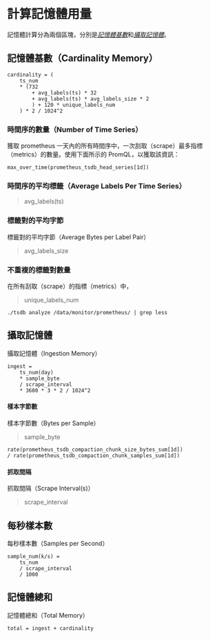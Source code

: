 # 計算記憶體用量

記憶體計算分為兩個區塊，分別是[*記憶體基數*](#記憶體基數)和[*攝取記憶體*](#攝取記憶體)。

## 記憶體基數（Cardinality Memory）

```
cardinality = (
    ts_num 
    * (732
        + avg_labels(ts) * 32
        + avg_labels(ts) * avg_labels_size * 2
        ) + 120 * unique_labels_num
    ) * 2 / 1024^2
```

### 時間序的數量（Number of Time Series）

獲取 prometheus 一天內的所有時間序中，一次刮取（scrape）最多指標（metrics）的數量。使用下面所示的 PromQL，以獲取該資訊：

```
max_over_time(prometheus_tsdb_head_series[1d])
```

### 時間序的平均標籤（Average Labels Per Time Series）

> avg_labels(ts)

### 標籤對的平均字節

標籤對的平均字節（Average Bytes per Label Pair）

> avg_labels_size

### 不重複的標籤對數量

在所有刮取（scrape）的指標（metrics）中，

> unique_labels_num

```
./tsdb analyze /data/monitor/prometheus/ | grep less
```

## 攝取記憶體

攝取記憶體（Ingestion Memory）

```
ingest = 
    ts_num(day)
    * sample_byte
    / scrape_interval
    * 3600 * 3 * 2 / 1024^2
```

#### 樣本字節數

樣本字節數（Bytes per Sample）

> sample_byte

```
rate(prometheus_tsdb_compaction_chunk_size_bytes_sum[1d])
/ rate(prometheus_tsdb_compaction_chunk_samples_sum[1d])
```

#### 抓取間隔

抓取間隔（Scrape Interval(s)）

> scrape_interval

## 每秒樣本數

每秒樣本數（Samples per Second）

```
sample_num(k/s) = 
    ts_num
    / scrape_interval 
    / 1000
```

## 記憶體總和

記憶體總和（Total Memory）

```
total = ingest + cardinality
```